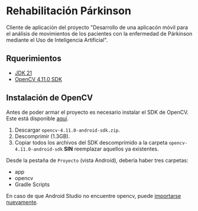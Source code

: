 # Rehabilitación Párkinson

Cliente de aplicación del proyecto "Desarrollo de una aplicacón móvil para el análisis de movimientos de los pacientes con la enfermedad de Párkinson mediante el Uso de Inteligencia Artificial".

## Rquerimientos

- [JDK 21](https://www.oracle.com/mx/java/technologies/downloads/#java21)
- [OpenCV 4.11.0 SDK](https://github.com/opencv/opencv/releases/tag/4.11.0)

## Instalación de OpenCV

Antes de poder armar el proyecto es necesario instalar el SDK de OpenCV. Este está disponible [aquí](https://github.com/opencv/opencv/releases/tag/4.11.0).

1. Descargar `opencv-4.11.0-android-sdk.zip`.
2. Descomprimir (1.3GB).
3. Copiar todos los archivos del SDK descomprimido a la carpeta `opencv-4.11.0-android-sdk` **SIN** reemplazar aquellos ya existentes.

Desde la pestaña de `Proyecto` (vista Android), debería haber tres carpetas:
- app
- opencv
- Gradle Scripts

En caso de que Android Studio no encuentre opencv, puede [importarse nuevamente](https://docs.opencv.org/4.x/d5/df8/tutorial_dev_with_OCV_on_Android.html).